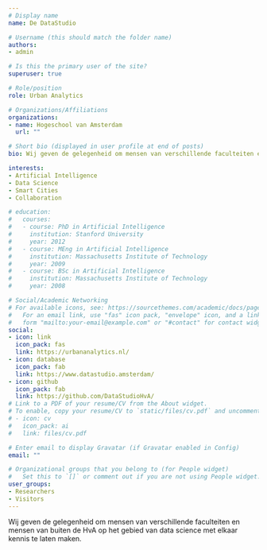 ```yaml
---
# Display name
name: De DataStudio

# Username (this should match the folder name)
authors:
- admin

# Is this the primary user of the site?
superuser: true

# Role/position
role: Urban Analytics

# Organizations/Affiliations
organizations:
- name: Hogeschool van Amsterdam
  url: ""

# Short bio (displayed in user profile at end of posts)
bio: Wij geven de gelegenheid om mensen van verschillende faculteiten en mensen van buiten de HvA op het gebied van data science met elkaar kennis te laten maken. 

interests:
- Artificial Intelligence
- Data Science
- Smart Cities
- Collaboration

# education:
#   courses:
#   - course: PhD in Artificial Intelligence
#     institution: Stanford University
#     year: 2012
#   - course: MEng in Artificial Intelligence
#     institution: Massachusetts Institute of Technology
#     year: 2009
#   - course: BSc in Artificial Intelligence
#     institution: Massachusetts Institute of Technology
#     year: 2008

# Social/Academic Networking
# For available icons, see: https://sourcethemes.com/academic/docs/page-builder/#icons
#   For an email link, use "fas" icon pack, "envelope" icon, and a link in the
#   form "mailto:your-email@example.com" or "#contact" for contact widget.
social:
- icon: link
  icon_pack: fas
  link: https://urbananalytics.nl/
- icon: database
  icon_pack: fab
  link: https://www.datastudio.amsterdam/
- icon: github
  icon_pack: fab
  link: https://github.com/DataStudioHvA/
# Link to a PDF of your resume/CV from the About widget.
# To enable, copy your resume/CV to `static/files/cv.pdf` and uncomment the lines below.
# - icon: cv
#   icon_pack: ai
#   link: files/cv.pdf

# Enter email to display Gravatar (if Gravatar enabled in Config)
email: ""

# Organizational groups that you belong to (for People widget)
#   Set this to `[]` or comment out if you are not using People widget.
user_groups:
- Researchers
- Visitors
---
```


Wij geven de gelegenheid om mensen van verschillende faculteiten en mensen van buiten de HvA op het gebied van data science met elkaar kennis te laten maken. 